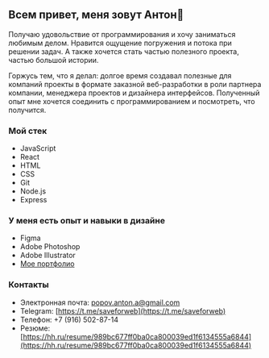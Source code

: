 ## Всем привет, меня зовут Антон👋

Получаю удовольствие от программирования и хочу заниматься любимым делом. Нравится ощущение погружения и потока при решении задач. А также хочется стать частью полезного проекта, частью большой истории. 

Горжусь тем, что я делал: долгое время создавал полезные для компаний проекты в формате заказной веб-разработки в роли партнера компании, менеджера проектов и дизайнера интерфейсов. Полученный опыт мне хочется соединить с программированием и посмотреть, что получится.

### Мой стек
- JavaScript
- React
- HTML
- CSS
- Git
- Node.js
- Express

### У меня есть опыт и навыки в дизайне
- Figma
- Adobe Photoshop
- Adobe Illustrator
- [Мое портфолио](https://www.behance.net/antonbbbro) 

### Контакты
- Электронная почта: popov.anton.a@gmail.com
- Telegram: [https://t.me/saveforweb](https://t.me/saveforweb)
- Телефон: +7 (916) 502-87-14
- Резюме: [https://hh.ru/resume/989bc677ff0ba0ca800039ed1f6134555a6844](https://hh.ru/resume/989bc677ff0ba0ca800039ed1f6134555a6844)



<!--
**saveforweb/saveforweb** is a ✨ _special_ ✨ repository because its `README.md` (this file) appears on your GitHub profile.

Here are some ideas to get you started:

- 🔭 I’m currently working on ...
- 🌱 I’m currently learning ...
- 👯 I’m looking to collaborate on ...
- 🤔 I’m looking for help with ...
- 💬 Ask me about ...
- 📫 How to reach me: ...
- 😄 Pronouns: ...
- ⚡ Fun fact: ...
-->
